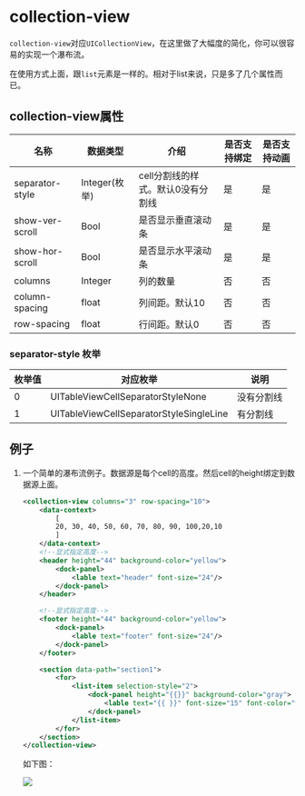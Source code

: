 # collection-view

`collection-view`对应`UICollectionView`，在这里做了大幅度的简化，你可以很容易的实现一个瀑布流。

在使用方式上面，跟`list`元素是一样的。相对于list来说，只是多了几个属性而已。

## collection-view属性

| 名称            | 数据类型      | 介绍                              | 是否支持绑定 | 是否支持动画 |
| --------------- | ------------- | --------------------------------- | ------------ | ------------ |
| separator-style | Integer(枚举) | cell分割线的样式。默认0没有分割线 | 是           | 是           |
| show-ver-scroll | Bool          | 是否显示垂直滚动条                | 是           | 是           |
| show-hor-scroll | Bool          | 是否显示水平滚动条                | 是           | 是           |
| columns         | Integer       | 列的数量                          | 否           | 否           |
| column-spacing  | float         | 列间距。默认10                    | 否           | 否           |
| row-spacing     | float         | 行间距。默认0                     | 否           | 否           |

### separator-style 枚举

| 枚举值 | 对应枚举                                | 说明       |
| ------ | --------------------------------------- | ---------- |
| 0      | UITableViewCellSeparatorStyleNone       | 没有分割线 |
| 1      | UITableViewCellSeparatorStyleSingleLine | 有分割线   |

## 例子

1. 一个简单的瀑布流例子。数据源是每个cell的高度。然后cell的height绑定到数据源上面。

   ```xml
   <collection-view columns="3" row-spacing="10">
       <data-context>
           [
           20, 30, 40, 50, 60, 70, 80, 90, 100,20,10
           ]
       </data-context>
       <!--显式指定高度-->
       <header height="44" background-color="yellow">
           <dock-panel>
               <lable text="header" font-size="24"/>
           </dock-panel>
       </header>
   
       <!--显式指定高度-->
       <footer height="44" background-color="yellow">
           <dock-panel>
               <lable text="footer" font-size="24"/>
           </dock-panel>
       </footer>
   
       <section data-path="section1">
           <for>
               <list-item selection-style="2">
                   <dock-panel height="{{}}" background-color="gray">
                       <lable text="{{ }}" font-size="15" font-color="white"/>
                   </dock-panel>
               </list-item>
           </for>
       </section>
   </collection-view>
   ```

   如下图：

   ![](../images/23.jpg)